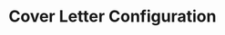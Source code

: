 # Cover Letter Configuration




<!--
CONTEXT FOR AI ASSISTANTS:

This markdown file contains configuration data for generating a dynamic cover letter.


INSTRUCTIONS FOR AI ASSISTANTS:
When generating a cover letter based on this template:
1. Analyze the company's position listing to identify key requirements and desired skills
2. Match those requirements with the candidate's relevant experience and expertise
3. Emphasize only the aspects of the candidate's skills that are directly relevant to the position
4. Use the bilingual structure (Finnish/English) as provided in the template
5. Maintain the professional tone while personalizing content to the specific role
6. Focus on how the candidate's unique dual expertise can benefit the company
7. Keep the cover letter concise and impactful, typically 3-4 paragraphs]
8. Never use AI like language, keep it as human as possible, don't use too complicated words.
9. Don't use words like UV-Kartoitus, Unity-Pelimoottorit, in finnish these are just simplified to UV:t ja Unityssä
10. Sometimes the requirements are too strict, this is because recruiters dont understand what they are trying to hire.
11. If the requirements are too strict, try to find a way to justify why the candidate is a good fit for the position.
12. Write the markdown sections that do not have a language tag in the language the job posting is written.

ABOUT THE CANDIDATE:
- Name: Ubeid Hussein (Upi)
- Dual expertise: Software Development AND 3D Generalist
- Currently pursuing Bachelor of Engineering (B.Eng) in Information Technology at TAMK

KEY STRENGTH - DUAL EXPERTISE ADVANTAGE:
- Unique ability to bridge the gap between technical programming and creative 3D art
- Fluent communication with both programmers and 3D artists in their respective technical languages
- Can translate complex technical specifications between development and art teams
- Deep understanding of both software implementation challenges and 3D production pipelines
- Valuable asset in interdisciplinary projects requiring seamless collaboration between technical and creative teams

ADDITIONAL STRENGTHS:
- Over 7 game jams completed, providing real-world experience working with professionals in teams
- Proven ability to deliver projects under tight deadlines and high-pressure environments
- Strong collaborative skills developed through intensive team-based game development challenges

PROFESSIONAL EXPERIENCE:

CURRENT POSITIONS:
- R&D Intern at Solita (May 2025 - Present)
  * Developing small full stack projects as part of a two-person team
  * Utilizing various tech stacks and cutting-edge AI integration

- Programmer & Arts and Assets Specialist at No Bright Shadows (Remote) (January 2022 - Present)
  * Programming game mechanics, REST API development, and database integrations
  * Character modeling, rigging, animation, particle effects, and shader development

- Freelance Blender Tools Programmer (2019 - Present)
  * Develop Blender add-ons in Python including MOF-Blender (UV-unwrapping), UltiTools, and UltiBake
  * Tools used by professionals in the industry

- Freelance 3D Artist (2018 - Present)
  * 3D modeling, texturing, and animation for game projects and visualization

- Asset Store Creator (2019 - Present)
  * Creating and selling commercial 3D assets and tools on FAB, Gumroad, and Steam Workshop

PREVIOUS POSITION:
- Data Entry at Verwijnen & Verwijnen (Helsinki) (January 2021 - January 2022)
  * Organized and maintained both electronic and physical records related to company expenses

PROGRAMMING EXPERTISE:
- Backend Development
- Frontend Development
- Database Management
- REST API Development
- AI & Machine Learning
- Version Control (Git)
- DevOps & Deployment
- Containerization (Docker)
- Project Management
- Game Development

3D GENERALIST SKILLS:
- 3D Modeling & Animation
- Blender (Expert level)
- Substance Designer
- Substance Painter
- Character Rigging
- Animation
- Game Engines (Unity, Unreal Engine)
- Shader Development
- VFX & Particles

- I don't draw, but I can use photoshop to create UI elements and renders for marketing purposes

I have shipped mobile games, but plenty of Unity and Unreal Engine Projects for the Browser and PC.

PERSONAL DETAILS:
- Name: Ubeid Hussein
- Native Finnish speaker, fluent English
- Based in Tampere, Finland
- Email: hussein.ubeid@outlook.com


COMPANY POSITION LISTING (FOR AI ASSISTANTS):

Remedy Entertainment
Aug 26, 2025
Job Title: (Junior) Engine Programmer

Location: Espoo, Finland (on-site; hybrid model)

Type: Full-time

Summary:
Remedy, the creator of Control®, Max Payne®, and Alan Wake®, is seeking a (Junior) Engine Programmer to design, develop, and deliver new features in the Northlight engine with a highly skilled team in Espoo.

What you get to do:
- Work on core engine areas: ECS, physics, streaming, data transforms (design-time → runtime), scripting, core gameplay systems, developer & player UI tech, and level-editor tooling.
- Provide great developer experience with robust debugging tools.
- Design and implement performance-critical features that scale.
- Improve iteration times, data/serialization formats, and APIs for data‑oriented gameplay code.
- Contribute to engine performance, memory characteristics, and API design.

What you bring:
- Experience in game engine programming (AAA proprietary engines a plus).
- Proficient in C++; comfortable with multithreaded programming.
- Fluent English; clear communicator and collaborator across disciplines.
- Organized, independent, inclusive, and documentation‑minded.

What’s in it for you:
- Creative freedom and valued input; healthy work‑life balance.
- Relocation service to Finland and hybrid work model.
- On‑site role in Espoo; positions filled as suitable applicants are found.

Application:
Apply with CV (EN), references/portfolio, and relevant information.

## Cover Letter Content

### Greeting_FI
Hei Remedyn tiimi,

### Greeting_EN
Hi Remedy Team,

### Introduction
I’m applying for the (Junior) Engine Programmer role at Remedy in Espoo. I like getting close to the metal. C/C++ has been my day to day at school and in projects, and I enjoy building practical tools that make designers and artists faster. Working on Northlight’s core is the kind of problem space I’m excited about. I haven’t worked inside a proprietary AAA engine yet, but I do have engine side experience in Unreal (C++). I learn fast, and growing inside Northlight feels like the right next step for me

### Body1
On the engineering side I keep things straightforward. Clear, testable C/C++. I profile first, then optimize. I’ve shipped stuff that shortens iteration and makes debugging boring (in a good way). A tiny C++ MP4 to WebP converter. Blender add ons artists actually use. I often pair Python with C/C++ via ctypes to speed up hot paths while keeping the edit run loop quick. Feels close to engine work: clean data transforms, solid serialization, tidy APIs, sensible memory/perf tradeoffs

### Body2
Because I also work in 3D production, I speak both languages: designer/artist and programmer, and I like being the glue. I write things down, keep changes small. I’m comfortable stepping into large codebases. I’m actively growing my multithreading skills and I appreciate focused code reviews. My goal is simple: ship features that scale and give developers great diagnostics and tooling

### Closing
I’d love to chat about how I could help on Northlight and Remedy’s next games. I’m based in Tampere and happy to relocate to Espoo (hybrid works too). Portfolio and GitHub are attached. glad to do a short C++ task or walk through prior work. I’m planning my B.Eng thesis for 2026 and would be keen to explore doing it with Remedy

### Salary_FI
Neuvoteltavissa

### Salary_EN
Negotiable

### Relocation_FI
Valmis muuttamaan Espooseen; Relocation‑tuki arvostettu

### Relocation_EN
Open to relocating to Espoo; relocation assistance appreciated

### StartDate_FI
Sopimuksen mukaan

### StartDate_EN
According to agreement

### WorkType_FI
Kokopäivätyö / Lähityö Espoossa (hybridi mahdollista)

### WorkType_EN
Full-time / On-site in Espoo (hybrid model)

### Languages_FI
Suomi (äidinkieli), Englanti (sujuva)

### Languages_EN
Finnish (native), English (fluent)

### Signature_FI
Ystävällisin terveisin,

### Signature_EN
Best regards,
